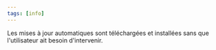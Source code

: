 ```yaml
---
tags: [info]
---
```


Les mises à jour automatiques sont téléchargées et installées sans que l'utilisateur ait besoin d'intervenir.